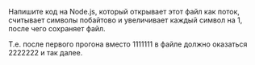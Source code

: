 Напишите код на Node.js, который открывает этот файл как поток, считывает символы побайтово и увеличивает каждый символ на 1, после чего сохраняет файл. 

Т.е. после первого прогона вместо 1111111 в файле должно оказаться 2222222 и так далее.